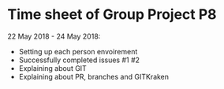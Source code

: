 # Time sheet of Group Project P8

22 May 2018 - 24 May 2018:
- Setting up each person envoirement
- Successfully completed issues #1 #2
- Explaining about GIT
- Explaining about PR, branches and GITKraken